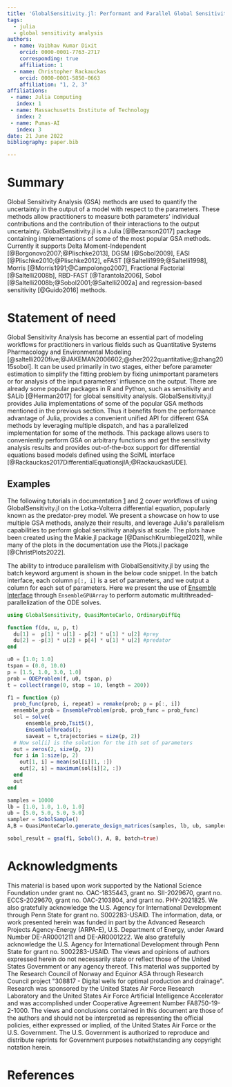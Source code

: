 ```yaml
---
title: 'GlobalSensitivity.jl: Performant and Parallel Global Sensitivity Analysis with Julia'
tags:
  - julia
  - global sensitivity analysis
authors:
  - name: Vaibhav Kumar Dixit
    orcid: 0000-0001-7763-2717
    corresponding: true
    affiliation: 1
  - name: Christopher Rackauckas
    orcid: 0000-0001-5850-0663
    affiliation: "1, 2, 3"
affiliations:
 - name: Julia Computing
   index: 1
 - name: Massachusetts Institute of Technology
   index: 2
 - name: Pumas-AI
   index: 3
date: 21 June 2022
bibliography: paper.bib

---
```


# Summary

Global Sensitivity Analysis (GSA) methods are used to quantify the uncertainty in the output of a model with respect to the parameters. These methods allow practitioners to measure both parameters' individual contributions and the contribution of their interactions to the output uncertainty. GlobalSensitivity.jl is a Julia [@Bezanson2017] package containing implementations of some of the most popular GSA methods. Currently it supports Delta Moment-Independent [@Borgonovo2007;@Plischke2013], DGSM [@Sobol2009], EASI [@Plischke2010;@Plischke2012], eFAST [@Saltelli1999;@Saltelli1998], Morris [@Morris1991;@Campolongo2007], Fractional Factorial [@Saltelli2008b], RBD-FAST [@Tarantola2006], Sobol [@Saltelli2008b;@Sobol2001;@Saltelli2002a] and regression-based sensitivity [@Guido2016] methods.

# Statement of need

Global Sensitivity Analysis has become an essential part of modeling workflows for practitioners in various fields such as Quantitative Systems Pharmacology and Environmental Modeling [@saltelli2020five;@JAKEMAN2006602;@sher2022quantitative;@zhang2015sobol]. It can be used primarily in two stages, either before parameter estimation to simplify the fitting problem by fixing unimportant parameters or for analysis of the input parameters' influence on the output.
There are already some popular packages in R and Python, such as sensitivity and SALib [@Herman2017] for global sensitivity analysis. GlobalSensitivity.jl provides Julia implementations of some of the popular GSA methods mentioned in the previous section. Thus it benefits from the performance advantage of Julia, provides a convenient unified API for different GSA methods by leveraging multiple dispatch, and has a parallelized implementation for some of the methods.
This package allows users to conveniently perform GSA on arbitrary functions and get the sensitivity analysis results and provides out-of-the-box support for differential equations based models defined using the SciML interface [@Rackauckas2017DifferentialEquationsjlA;@RackauckasUDE].

## Examples

The following tutorials in documentation [1](https://docs.sciml.ai/GlobalSensitivity/stable/tutorials/juliacon21/) and [2](https://docs.sciml.ai/GlobalSensitivity/stable/tutorials/parallelized_gsa/) cover workflows of using GlobalSensitivity.jl on the Lotka-Volterra differential equation, popularly known as the predator-prey model. We present a showcase on how to use multiple GSA methods, analyze their results, and leverage Julia's parallelism capabilities to perform global sensitivity analysis at scale. The plots have been created using the Makie.jl package [@DanischKrumbiegel2021], while many of the plots in the documentation use the Plots.jl package [@ChristPlots2022].

The ability to introduce parallelism with GlobalSensitivity.jl by using the batch keyword argument is shown in the below code snippet. In the batch interface, each column `p[:, i]` is a set of parameters, and we output a column for each set of parameters. Here we present the use of [Ensemble Interface](https://docs.sciml.ai/DiffEqDocs/stable/features/ensemble/) through `EnsembleGPUArray` to perform automatic multithreaded-parallelization of the ODE solves.

```julia
using GlobalSensitivity, QuasiMonteCarlo, OrdinaryDiffEq

function f(du, u, p, t)
  du[1] =  p[1] * u[1] - p[2] * u[1] * u[2] #prey
  du[2] = -p[3] * u[2] + p[4] * u[1] * u[2] #predator
end

u0 = [1.0; 1.0]
tspan = (0.0, 10.0)
p = [1.5, 1.0, 3.0, 1.0]
prob = ODEProblem(f, u0, tspan, p)
t = collect(range(0, stop = 10, length = 200))

f1 = function (p)
  prob_func(prob, i, repeat) = remake(prob; p = p[:, i])
  ensemble_prob = EnsembleProblem(prob, prob_func = prob_func)
  sol = solve(
      ensemble_prob,Tsit5(),
      EnsembleThreads();
      saveat = t,trajectories = size(p, 2))
  # Now sol[i] is the solution for the ith set of parameters
  out = zeros(2, size(p, 2))
  for i in 1:size(p, 2)
    out[1, i] = mean(sol[i][1, :])
    out[2, i] = maximum(sol[i][2, :])
  end
  out
end

samples = 10000
lb = [1.0, 1.0, 1.0, 1.0]
ub = [5.0, 5.0, 5.0, 5.0]
sampler = SobolSample()
A,B = QuasiMonteCarlo.generate_design_matrices(samples, lb, ub, sampler)

sobol_result = gsa(f1, Sobol(), A, B, batch=true)
```

# Acknowledgments

This material is based upon work supported by the National Science Foundation under grant no.  OAC-1835443, grant no. SII-2029670,
grant no. ECCS-2029670, grant no. OAC-2103804, and grant no. PHY-2021825.  We also gratefully acknowledge the U.S. Agency for
International Development through Penn State for grant no. S002283-USAID. The information, data, or work presented herein was
funded in part by the Advanced Research Projects Agency-Energy (ARPA-E), U.S. Department of Energy, under Award Number DE-AR0001211
and DE-AR0001222. We also gratefully acknowledge the U.S. Agency for International Development through Penn State for grant no.
S002283-USAID. The views and opinions of authors expressed herein do not necessarily state or reflect those of the United States
Government or any agency thereof. This material was supported by The Research Council of Norway and Equinor ASA through Research
Council project "308817 - Digital wells for optimal production and drainage". Research was sponsored by the United States Air Force
Research Laboratory and the United States Air Force Artificial Intelligence Accelerator and was accomplished under Cooperative
Agreement Number FA8750-19-2-1000. The views and conclusions contained in this document are those of the authors and should not be
interpreted as representing the official policies, either expressed or implied, of the United States Air Force or the U.S. Government.
The U.S. Government is authorized to reproduce and distribute reprints for Government purposes notwithstanding any copyright notation herein.

# References
